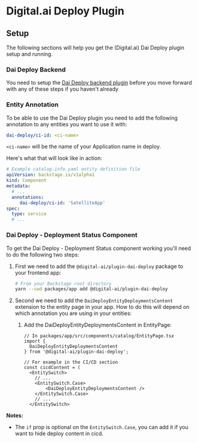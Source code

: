 # Digital.ai Deploy Plugin

## Setup

The following sections will help you get the (Digital.ai) Dai Deploy plugin setup and running.

### Dai Deploy Backend

You need to setup the [Dai Deploy backend plugin](https://github.com/digital-ai/backstage-deploy/tree/main/plugins/dai-deploy-backend) before you move forward with any of these steps if you haven't already

### Entity Annotation

To be able to use the Dai Deploy plugin you need to add the following annotation to any entities you want to use it with:

```yaml
dai-deploy/ci-id: <ci-name>
```

`<ci-name>` will be the name of your Application name in deploy.

Here's what that will look like in action:

```yaml
# Example catalog-info.yaml entity definition file
apiVersion: backstage.io/v1alpha1
kind: Component
metadata:
  # ...
  annotations:
     dai-deploy/ci-id: 'SatelliteApp'
spec:
  type: service
  # ...
```

### Dai Deploy - Deployment Status Component

To get the Dai Deploy - Deployment Status component working you'll need to do the following two steps:

1. First we need to add the `@digital-ai/plugin-dai-deploy` package to your frontend app:

   ```bash
   # From your Backstage root directory
   yarn --cwd packages/app add @digital-ai/plugin-dai-deploy
   ```

2. Second we need to add the `DaiDeployEntityDeploymentsContent` extension to the entity page in your app. How to do this will depend on which annotation you are using in your entities:

    1. Add the DaiDeployEntityDeploymentsContent in EntityPage:

       ```tsx
       // In packages/app/src/components/catalog/EntityPage.tsx
       import {
         DaiDeployEntityDeploymentsContent
       } from '@digital-ai/plugin-dai-deploy';
 
       // For example in the CI/CD section
       const cicdContent = (
         <EntitySwitch>
           // ...
           <EntitySwitch.Case>
               <DaiDeployEntityDeploymentsContent />
           </EntitySwitch.Case>
           // ...
         </EntitySwitch>
       ```

**Notes:**

- The `if` prop is optional on the `EntitySwitch.Case`, you can add it if you want to hide deploy content in cicd.
